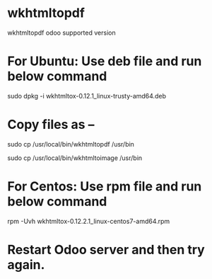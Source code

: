 # wkhtmltopdf
wkhtmltopdf odoo supported version

# For Ubuntu: Use deb file and run below command
sudo dpkg -i wkhtmltox-0.12.1_linux-trusty-amd64.deb

# Copy files as –
sudo cp /usr/local/bin/wkhtmltopdf /usr/bin

sudo cp /usr/local/bin/wkhtmltoimage /usr/bin


# For Centos: Use rpm file and run below command
rpm -Uvh wkhtmltox-0.12.2.1_linux-centos7-amd64.rpm

# Restart Odoo server and then try again.
